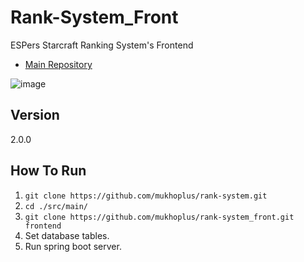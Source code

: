 # Rank-System_Front

ESPers Starcraft Ranking System's Frontend

- [Main Repository](https://github.com/mukhoplus/rank-system)

![image](https://github.com/mukhoplus/rank-system_front/assets/67003627/bc3ac2c4-f9ae-44f9-a1f4-0c6f3c49c07e)

## Version

2.0.0

## How To Run

1. `git clone https://github.com/mukhoplus/rank-system.git`
2. `cd ./src/main/`
3. `git clone https://github.com/mukhoplus/rank-system_front.git frontend`
4. Set database tables.
5. Run spring boot server.
